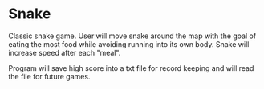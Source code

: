 # Snake

Classic snake game. User will move snake around the map with the goal of eating the most food while avoiding running into its own body. Snake will increase speed after each "meal".

Program will save high score into a txt file for record keeping and will read the file for future games.
